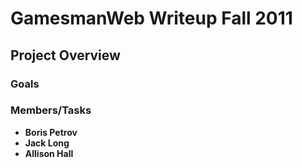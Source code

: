GamesmanWeb Writeup Fall 2011
=============================

Project Overview
----------------

### Goals

### Members/Tasks

-   **Boris Petrov**
-   **Jack Long**
-   **Allison Hall**

